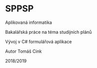 # SPPSP
Aplikovaná informatika

Bakalářská práce na téma studijních plánů

Vývoj v C# formulářová aplikace

Autor Tomáš Cink

2018/2019

